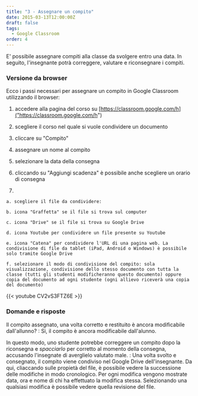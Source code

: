 ```yaml
---
title: "3 - Assegnare un compito"
date: 2015-03-13T12:00:00Z
draft: false
tags:
  - Google Classroom
order: 4
---
```


E' possibile assegnare compiti alla classe da svolgere entro una data. In seguito, l'insegnante potrà correggere, valutare e riconsegnare i compiti.

### Versione da browser

Ecco i passi necessari per assegnare un compito in Google Classroom utilizzando il browser:

1. accedere alla pagina del corso su [https://classroom.google.com/h]("https://classroom.google.com/h")

2. scegliere il corso nel quale si vuole condividere un documento

3. cliccare su "Compito"

4. assegnare un nome al compito

5. selezionare la data della consegna

6. cliccando su "Aggiungi scadenza" è possibile anche scegliere un orario di consegna

7. 
  
    a. scegliere il file da condividere:

    b. icona "Graffetta" se il file si trova sul computer

    c. icona "Drive" se il file si trova su Google Drive

    d. icona Youtube per condividere un file presente su Youtube

    e. icona "Catena" per condividere l'URL di una pagina web. La condivisione di file da tablet (iPad, Android o Windows) è possibile solo tramite Google Drive

    f. selezionare il modo di condivisione del compito: sola visualizzazione, condivisione dello stesso documento con tutta la classe (tutti gli studenti modificheranno questo documento) oppure copia del documento ad ogni studente (ogni allievo riceverà una copia del documento)

{{< youtube CV2vS3FTZ6E >}}

### Domande e risposte

Il compito assegnato, una volta corretto e restituito è ancora modificabile dall'allunno?
: Si, il compito è ancora modificabile dall'alunno.


In questo modo, uno studente potrebbe correggere un compito dopo la riconsegna e *spacciarlo* per corretto al momento della consegna, accusando l'insegnate di averglielo valutato male.
: Una volta svolto e consegnato, il compito viene condiviso nel Google Drive dell'insegnante.
    Da qui, cliaccando sulle propietà del file, è possibile vedere la successione delle modifiche in modo cronologico.
    Per ogni modifica vengono mostrate data, ora e nome di chi ha effettuato la modifica stessa.
    Selezionando una qualsiasi modifica è possibile vedere quella revisione del file.
